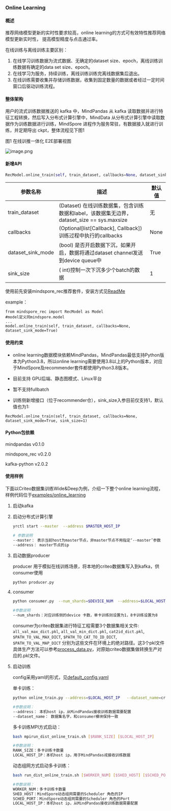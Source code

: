 ### Online Learning

#### 概述

推荐网络模型更新的实时性要求较高，online learning的方式可有效特性推荐网络模型更新实时性， 提高模型精度与点击通过率。

在线训练与离线训练主要区别：

1. 在线学习训练数据为流式数据、无确定的dataset size、epoch，离线训练训练数据有确定的data set size、epoch。
2. 在线学习为服务，持续训练，离线训练训练完离线数据集后退出。
3. 在线训练需要收集并存储训练数据，收集到固定数量的数据或者经过一定时间窗口后驱动训练流程。



#### 整体架构

用户的流式训练数据推送的 kafka 中，MindPandas 从 kafka 读取数据并进行特征工程转换，然后写入分布式计算引擎中，MindData 从分布式计算引擎中读取数据作为训练数据进行训练，MindSpore 进程作为服务常驻，有数据接入就进行训练，并定期导出 ckpt，整体流程见下图1

图1  在线训推一体化 E2E部署视图

![image.png](https://foruda.gitee.com/images/1665653730199149252/d77df81a_7356746.png)



#### 新增API

```python
RecModel.online_train(self, train_dataset, callbacks=None, dataset_sink_mode=True, sink_size=1)
```

| 参数名称          | 描述                                                                                       | 默认值 |
| ----------------- | ------------------------------------------------------------------------------------------ | ------ |
| train_dataset     | (Dataset) 在线训练数据集，包含训练数据和label，该数据集无边界，dataset_size == sys.maxsize | 无     |
| callbacks         | (Optional[list[Callback], Callback]) 训练过程中执行的callbacks                             | None   |
| dataset_sink_mode | (bool) 是否开启数据下沉，如果开启，数据将通过dataset channel发送到device queue中           | True   |
| sink_size         | ( int)控制一次下沉多少个batch的数据                                                        | 1      |


使用前先安装mindspore_rec推荐套件，安装方式见[ReadMe](../../README.md)

example：
```
from mindspore_rec import RecModel as Model
#model定义同mindspore.model
...
model.online_train(self, train_dataset, callbacks=None, dataset_sink_mode=True)

```



#### 使用约束

- online learning数据模块依赖MindPandas，MindPandas最低支持Python版本为Python3.8，所以online learning需要使用3.8以上的Python版本，对应于MindSpore及recommender套件都使用Python3.8版本。

- 目前支持 GPU后端、静态图模式、Linux平台
- 暂不支持fullbatch
- 训练侧新增接口（位于recommender仓），sink_size入参目前仅支持1，默认值也为1:

```
RecModel.online_train(self, train_dataset, callbacks=None, dataset_sink_mode=True, sink_size=1)
```



#### Python包依赖

mindpandas  v0.1.0

mindspore_rec  v0.2.0

kafka-python v2.0.2



#### 使用样例

下面以Criteo数据集训练Wide&Deep为例，介绍一下整个online learning流程，样例代码位于[examples/online_learning](../../examples/online_learning)

1. 启动kafka

2. 启动分布式计算引擎

   ```bash
   yrctl start --master  --address $MASTER_HOST_IP  
   
   # 参数说明
   --master： 表示当前host为master节点，非master节点不用指定‘--master’参数
   --address： master节点的ip
   ```

3. 启动数据producer

   producer 用于模拟在线训练场景，将本地的criteo数据集写入到kafka，供consumer使用

   ```bash
   python producer.py
   ```

4. consumer

   ```bash
   python consumer.py  --num_shards=$DEVICE_NUM  --address=$LOCAL_HOST_IP  --max_dict=$PATH_TO_VAL_MAX_DICT  --min_dict=$PATH_TO_CAT_TO_ID_DICT  --map_dict=$PATH_TO_VAL_MAP_DICT
   
   #参数说明
   --num_shards：对应训练侧的device 卡数，单卡训练则设置为1，8卡训练设置为8
   ```

   consumer为criteo数据集进行特征工程需要3个数据集相关文件: `all_val_max_dict.pkl`, `all_val_min_dict.pkl`, `cat2id_dict.pkl`, `$PATH_TO_VAL_MAX_DICT`, `$PATH_TO_CAT_TO_ID_DICT`, `$PATH_TO_VAL_MAP_DICT` 分别为这些文件在环境上的绝对路径。这3个pkl文件具体生产方法可以参考[process_data.py](../../datasets/criteo_1tb/process_data.py)，对原始criteo数据集做转换生产对应的.pkl文件。

5. 启动训练

   config采用yaml的形式，见[default_config.yaml](../../examples/online_learning/default_config.yaml)

   单卡训练：

   ```bash
   python online_train.py --address=$LOCAL_HOST_IP   --dataset_name=criteo 
   
   #参数说明：
   --address： 本机host ip，从MindPandas接收训练数据需要配置
   --dataset_name： 数据集名字，和consumer模块保持一致
   ```

   多卡训练MPI方式启动：

   ```bash
   bash mpirun_dist_online_train.sh [$RANK_SIZE] [$LOCAL_HOST_IP]
   
   #参数说明：
   RANK_SIZE：多卡训练卡数量
   LOCAL_HOST_IP：本机host ip，用于MindPandas戎接收训练数据
   ```

   动态组网方式启动多卡训练：

   ```bash
   bash run_dist_online_train.sh [$WORKER_NUM] [$SHED_HOST] [$SCHED_PORT] [$LOCAL_HOST_IP]
   
   #参数说明：
   WORKER_NUM：多卡训练卡数量
   SHED_HOST：MindSpore动态组网需要的Scheduler 角色的IP
   SCHED_PORT：MindSpore动态组网需要的Scheduler 角色的Port
   LOCAL_HOST_IP：本机host ip，从MindPandas接收训练数据需要配置
   ```
